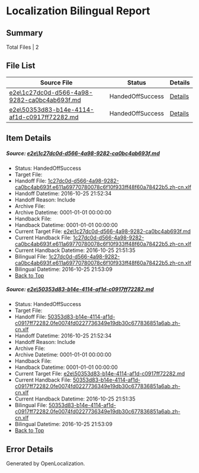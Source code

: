 # <a name='report-top'></a> Localization Bilingual Report

## Summary
 Total Files | 2

## File List
 Source File | Status | Details 
 ----------- | ------ | ------- 
 [e2e\1c27dc0d-d566-4a98-9282-ca0bc4ab693f.md](https://github.com/OpenLocalizationTestOrg/ol-test0/blob/34164e4e19a1b84ed5031443233d1bba90266d01/e2e/1c27dc0d-d566-4a98-9282-ca0bc4ab693f.md) | HandedOffSuccess | [Details](#56d005ce493767448e69ef274ee137fddfc36e5e1)
 [e2e\50353d83-b14e-4114-af1d-c0917ff72282.md](https://github.com/OpenLocalizationTestOrg/ol-test0/blob/34164e4e19a1b84ed5031443233d1bba90266d01/e2e/50353d83-b14e-4114-af1d-c0917ff72282.md) | HandedOffSuccess | [Details](#fd1cf24f171a866066aa95ce5620e8907d43df5f3)

## Item Details
##### <a name='56d005ce493767448e69ef274ee137fddfc36e5e1'></a> Source: [e2e\1c27dc0d-d566-4a98-9282-ca0bc4ab693f.md](https://github.com/OpenLocalizationTestOrg/ol-test0/blob/34164e4e19a1b84ed5031443233d1bba90266d01/e2e/1c27dc0d-d566-4a98-9282-ca0bc4ab693f.md)
* Status: HandedOffSuccess
* Target File: 
* Handoff File: [1c27dc0d-d566-4a98-9282-ca0bc4ab693f.e611a69770780078c6f10f933ff48f60a78422b5.zh-cn.xlf](https://github.com/OpenLocalizationTestOrg/ol-test0-handoff/blob/2e0c4d9cc859acc1501abaf6ece305d928c38423/ol-handoff/OpenLocalizationTestOrg/ol-test0-zhcn/shujia/ht/1c27dc0d-d566-4a98-9282-ca0bc4ab693f.e611a69770780078c6f10f933ff48f60a78422b5.zh-cn.xlf)
* Handoff Datetime: 2016-10-25 21:52:34
* Handoff Reason: Include
* Archive File: 
* Archive Datetime: 0001-01-01 00:00:00
* Handback File: 
* Handback Datetime: 0001-01-01 00:00:00
* Current Target File: [e2e\1c27dc0d-d566-4a98-9282-ca0bc4ab693f.md](https://github.com/OpenLocalizationTestOrg/ol-test0-zhcn/blob/27fcdc74df574ea89796fabc691ee400aa6c7d8d/e2e/1c27dc0d-d566-4a98-9282-ca0bc4ab693f.md)
* Current Handback File: [1c27dc0d-d566-4a98-9282-ca0bc4ab693f.e611a69770780078c6f10f933ff48f60a78422b5.zh-cn.xlf](https://github.com/OpenLocalizationTestOrg/ol-test0-handback/blob/8a2c0c20f9deb8fc545fd31a0fd1ff4db910b691/ol-handback/OpenLocalizationTestOrg/ol-test0-zhcn/shujia/ht/1c27dc0d-d566-4a98-9282-ca0bc4ab693f.e611a69770780078c6f10f933ff48f60a78422b5.zh-cn.xlf)
* Current Handback Datetime: 2016-10-25 21:51:35
* Bilingual File: [1c27dc0d-d566-4a98-9282-ca0bc4ab693f.e611a69770780078c6f10f933ff48f60a78422b5.zh-cn.xlf](https://github.com/OpenLocalizationTestOrg/ol-test0-handback/blob/8a2c0c20f9deb8fc545fd31a0fd1ff4db910b691/ol-handback/OpenLocalizationTestOrg/ol-test0-zhcn/shujia/ht/1c27dc0d-d566-4a98-9282-ca0bc4ab693f.e611a69770780078c6f10f933ff48f60a78422b5.zh-cn.xlf)
* Bilingual Datetime: 2016-10-25 21:53:09
* [Back to Top](#report-top)

##### <a name='fd1cf24f171a866066aa95ce5620e8907d43df5f3'></a> Source: [e2e\50353d83-b14e-4114-af1d-c0917ff72282.md](https://github.com/OpenLocalizationTestOrg/ol-test0/blob/34164e4e19a1b84ed5031443233d1bba90266d01/e2e/50353d83-b14e-4114-af1d-c0917ff72282.md)
* Status: HandedOffSuccess
* Target File: 
* Handoff File: [50353d83-b14e-4114-af1d-c0917ff72282.0fe0074fd0227736349e19db30c677836851a6ab.zh-cn.xlf](https://github.com/OpenLocalizationTestOrg/ol-test0-handoff/blob/2e0c4d9cc859acc1501abaf6ece305d928c38423/ol-handoff/OpenLocalizationTestOrg/ol-test0-zhcn/shujia/ht/50353d83-b14e-4114-af1d-c0917ff72282.0fe0074fd0227736349e19db30c677836851a6ab.zh-cn.xlf)
* Handoff Datetime: 2016-10-25 21:52:34
* Handoff Reason: Include
* Archive File: 
* Archive Datetime: 0001-01-01 00:00:00
* Handback File: 
* Handback Datetime: 0001-01-01 00:00:00
* Current Target File: [e2e\50353d83-b14e-4114-af1d-c0917ff72282.md](https://github.com/OpenLocalizationTestOrg/ol-test0-zhcn/blob/27fcdc74df574ea89796fabc691ee400aa6c7d8d/e2e/50353d83-b14e-4114-af1d-c0917ff72282.md)
* Current Handback File: [50353d83-b14e-4114-af1d-c0917ff72282.0fe0074fd0227736349e19db30c677836851a6ab.zh-cn.xlf](https://github.com/OpenLocalizationTestOrg/ol-test0-handback/blob/8a2c0c20f9deb8fc545fd31a0fd1ff4db910b691/ol-handback/OpenLocalizationTestOrg/ol-test0-zhcn/shujia/ht/50353d83-b14e-4114-af1d-c0917ff72282.0fe0074fd0227736349e19db30c677836851a6ab.zh-cn.xlf)
* Current Handback Datetime: 2016-10-25 21:51:35
* Bilingual File: [50353d83-b14e-4114-af1d-c0917ff72282.0fe0074fd0227736349e19db30c677836851a6ab.zh-cn.xlf](https://github.com/OpenLocalizationTestOrg/ol-test0-handback/blob/8a2c0c20f9deb8fc545fd31a0fd1ff4db910b691/ol-handback/OpenLocalizationTestOrg/ol-test0-zhcn/shujia/ht/50353d83-b14e-4114-af1d-c0917ff72282.0fe0074fd0227736349e19db30c677836851a6ab.zh-cn.xlf)
* Bilingual Datetime: 2016-10-25 21:53:09
* [Back to Top](#report-top)


## Error Details

Generated by OpenLocalization.
